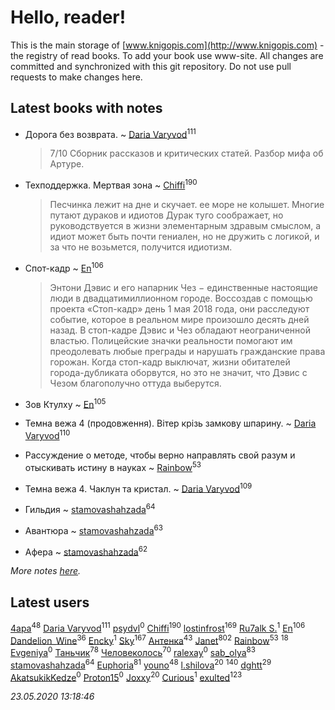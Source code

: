 # Hello, reader!
This is the main storage of [www.knigopis.com](http://www.knigopis.com) - the registry of read books.
To add your book use www-site. All changes are committed and synchronized with this git repository.
Do not use pull requests to make changes here.


## Latest books with notes
* Дорога без возврата. ~ [Daria Varyvod](users/829/829893410524253-facebook)<sup>111</sup>
    > 7/10 Сборник рассказов и критических статей. Разбор мифа об Артуре.

* Техподдержка. Мертвая зона ~ [Chiffi](users/105/105831994080785626680-google)<sup>190</sup>
    > Песчинка лежит на дне и скучает. ее море не колышет.  Многие путают дураков и идиотов Дурак туго соображает, но руководствуется в жизни элементарным здравым смыслом,  а идиот может быть почти гениален, но не дружить с логикой, и за что не возьмется, получится идиотизм.

* Спот-кадр ~ [En](users/333/333646551-vkontakte)<sup>106</sup>
    > Энтони Дэвис и его напарник Чез − единственные настоящие люди в двадцатимиллионном городе. Воссоздав с помощью проекта «Стоп-кадр» день 1 мая 2018 года, они расследуют событие, которое в реальном мире произошло десять дней назад. В стоп-кадре Дэвис и Чез обладают неограниченной властью. Полицейские значки реальности помогают им преодолевать любые преграды и нарушать гражданские права горожан. Когда стоп-кадр выключат, жизни обитателей города-дубликата оборвутся, но это не значит, что Дэвис с Чезом благополучно оттуда выберутся.

* Зов Ктулху ~ [En](users/333/333646551-vkontakte)<sup>105</sup>

* Темна вежа 4 (продовження). Вітер крізь замкову шпарину. ~ [Daria Varyvod](users/829/829893410524253-facebook)<sup>110</sup>

* Рассуждение о методе, чтобы верно направлять свой разум и отыскивать истину в науках ~ [Rainbow](users/109/109787328219839805802-google)<sup>53</sup>

* Темна вежа 4. Чаклун та кристал. ~ [Daria Varyvod](users/829/829893410524253-facebook)<sup>109</sup>

* Гильдия ~ [stamovashahzada](users/310/310646815-vkontakte)<sup>64</sup>

* Авантюра ~ [stamovashahzada](users/310/310646815-vkontakte)<sup>63</sup>

* Афера ~ [stamovashahzada](users/310/310646815-vkontakte)<sup>62</sup>


_More notes [here](latest_books_with_notes.md)._


## Latest users
[4apa](users/117/117392596378069249667-google)<sup>48</sup> 
[Daria Varyvod](users/829/829893410524253-facebook)<sup>111</sup> 
[psydvl](users/393/39333502-vkontakte)<sup>0</sup> 
[Chiffi](users/105/105831994080785626680-google)<sup>190</sup> 
[lostinfrost](users/217/217891524-vkontakte)<sup>169</sup> 
[Ru7alk S.](users/108/108928888752736822195-google)<sup>1</sup> 
[En](users/333/333646551-vkontakte)<sup>106</sup> 
[Dandelion_Wine](users/586/58602788-vkontakte)<sup>36</sup> 
[Encky](users/112/112840961362766819849-google)<sup>1</sup> 
[Sky](users/118/118049897850017649660-google)<sup>167</sup> 
[Антенка](users/118/118158645037334943900-google)<sup>43</sup> 
[Janet](users/108/108113656204404967440-google)<sup>802</sup> 
[Rainbow](users/109/109787328219839805802-google)<sup>53</sup> 
[](users/153/1537586159620888-facebook)<sup>18</sup> 
[Evgeniya](users/764/764921170332844-facebook)<sup>0</sup> 
[Таньчик](users/209/2096581563762610-facebook)<sup>78</sup> 
[Человеколось](users/174/17475979687188177329-mailru)<sup>70</sup> 
[ralexay](users/110/110749825769904005147-google)<sup>0</sup> 
[sab_olya](users/139/139338401-vkontakte)<sup>83</sup> 
[stamovashahzada](users/310/310646815-vkontakte)<sup>64</sup> 
[Euphoria](users/106/106304994652616315178-google)<sup>81</sup> 
[youno](users/302/302928912-vkontakte)<sup>48</sup> 
[l.shilova](users/101/10123344-vkontakte)<sup>20</sup> 
[](users/115/115826717712507836033-google)<sup>140</sup> 
[dghtt](users/233/233860015-vkontakte)<sup>29</sup> 
[AkatsukikKedze](users/457/457642318-yandex)<sup>0</sup> 
[Proton15](users/107/107709186800804078154-google)<sup>0</sup> 
[Joxxy](users/109/109128632962928278575-google)<sup>20</sup> 
[Curious](users/232/2322112641431200-facebook)<sup>1</sup> 
[exulted](users/100/100599204551896265722-google)<sup>123</sup> 


_23.05.2020 13:18:46_
